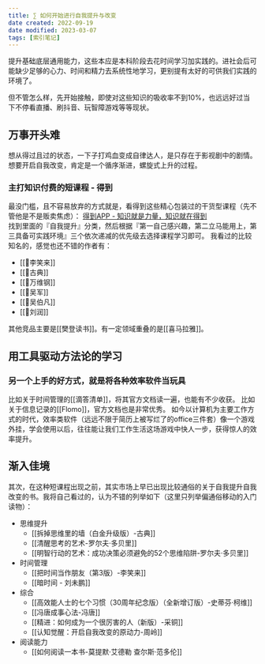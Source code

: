 ```yaml
---
title: ∑ 如何开始进行自我提升与改变
date created: 2022-09-19
date modified: 2023-03-07
tags: [索引笔记]
---
```


提升基础底层通用能力，这些本应是本科阶段去花时间学习加实践的。进社会后可能缺少足够的心力、时间和精力去系统性地学习，更别提有太好的可供我们实践的环境了。

但不管怎么样，先开始接触，即使对这些知识的吸收率不到10%，也远远好过当下不停看直播、刷抖音、玩智障游戏等等现状。

## 万事开头难

想从得过且过的状态，一下子打鸡血变成自律达人，是只存在于影视剧中的剧情。想要开启自我改变，肯定是一个循序渐进，螺旋式上升的过程。

### 主打知识付费的短课程 - 得到

最没门槛，且不容易放弃的方式就是，看得到这些精心包装过的干货型课程（先不管他是不是贩卖焦虑）：
[得到APP - 知识就是力量，知识就在得到](https://www.dedao.cn/)  
找到里面的『自我提升』分类，然后根据『第一自己感兴趣，第二立马能用上，第三具备可实践环境』三个依次递减的优先级去选择课程学习即可。
我看过的比较知名的，感觉也还不错的作者有：

- [[🧑李笑来]]
- [[🧑古典]]
- [[🧑万维钢]]
- [[🧑吴军]]
- [[🧑吴伯凡]]
- [[🧑刘润]]

其他竞品主要是[[樊登读书]]。有一定领域重叠的是[[喜马拉雅]]。

## 用工具驱动方法论的学习

### 另一个上手的好方式，就是将各种效率软件当玩具

比如关于时间管理的[[滴答清单]]，将其官方文档读一遍，也能有不少收获。
比如关于信息记录的[[Flomo]]，官方文档也是非常优秀。
如今以计算机为主要工作方式的时代，效率类软件（远远不限于简历上被写烂了的office三件套）像一个游戏外挂，学会使用以后，往往能让我们工作生活这场游戏中快人一步，获得惊人的效率提升。

## 渐入佳境

其次，在这种短课程出现之前，其实市场上早已出现比较通俗的关于自我提升自我改变的书。我将自己看过的，认为不错的列举如下（这里只列举偏通俗移动的入门读物）：

- 思维提升
	- [[拆掉思维里的墙（白金升级版）-古典]]
	- [[清醒思考的艺术-罗尔夫·多贝里]]
	- [[明智行动的艺术：成功决策必须避免的52个思维陷阱-罗尔夫·多贝里]]
- 时间管理
	- [[把时间当作朋友（第3版）-李笑来]]
	- [[暗时间 - 刘未鹏]]
- 综合
	- [[高效能人士的七个习惯（30周年纪念版）（全新增订版）-史蒂芬·柯维]]
	- [[冯唐成事心法-冯唐]]
	- [[精进：如何成为一个很厉害的人（新版）-采铜]]
	- [[认知觉醒：开启自我改变的原动力-周岭]]
- 阅读能力
	- [[如何阅读一本书-莫提默·艾德勒 查尔斯·范多伦]]
